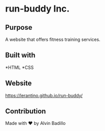 # run-buddy Inc.

## Purpose
A website that offers fitness training services.

## Built with
*HTML
*CSS

## Website
https://lerantino.github.io/run-buddy/

## Contribution
Made with ❤️ by Alvin Badillo

